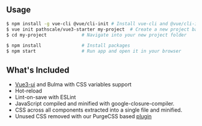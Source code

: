 ## Usage

``` bash
$ npm install -g vue-cli @vue/cli-init # Install vue-cli and @vue/cli-init if you haven't already
$ vue init pathscale/vue3-starter my-project  # Create a new project based on this template
$ cd my-project             # Navigate into your new project folder

$ npm install               # Install packages
$ npm start                 # Run app and open it in your browser
```

## What's Included
<ul>
<li><a href="https://github.com/pathscale/vue3-ui" target="_blank" rel="noopener">Vue3-ui</a> and Bulma with CSS variables support</li>
<li>Hot-reload</li>
<li>Lint-on-save with ESLint</li>
<li>JavaScript compiled and minified with google-closure-compiler.</li>
<li>CSS across all components extracted into a single file and minified.</li>
<li>Unused CSS removed with our PurgeCSS based <a href="https://github.com/pathscale/rollup-plugin-vue3-ui-css-purge" target="_blank" rel="noopener">plugin</a></li>
</ul>
